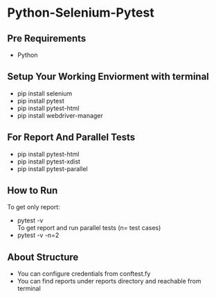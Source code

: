 # Python-Selenium-Pytest
## Pre Requirements
* Python

## Setup Your Working Enviorment with terminal 
* pip install selenium
* pip install pytest
* pip install pytest-html
* pip install webdriver-manager

## For Report And Parallel Tests
* pip install pytest-html
* pip install pytest-xdist
* pip install pytest-parallel

## How to Run
To get only report:
* pytest -v     
To get report and run parallel tests (n= test cases)
* pytest -v -n=2

## About Structure
* You can configure credentials from conftest.fy
* You can find reports under reports directory and reachable from terminal
